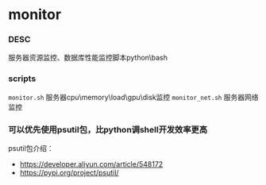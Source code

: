 # monitor

### DESC
服务器资源监控、数据库性能监控脚本python\bash

### scripts
`monitor.sh` 服务器cpu\memory\load\gpu\disk监控
`monitor_net.sh` 服务器网络监控

### 可以优先使用psutil包，比python调shell开发效率更高
psutil包介绍：
- https://developer.aliyun.com/article/548172
- https://pypi.org/project/psutil/
